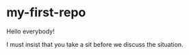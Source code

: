 # my-first-repo

Hello everybody!

I must insist that you take a sit before we discuss the situation.
